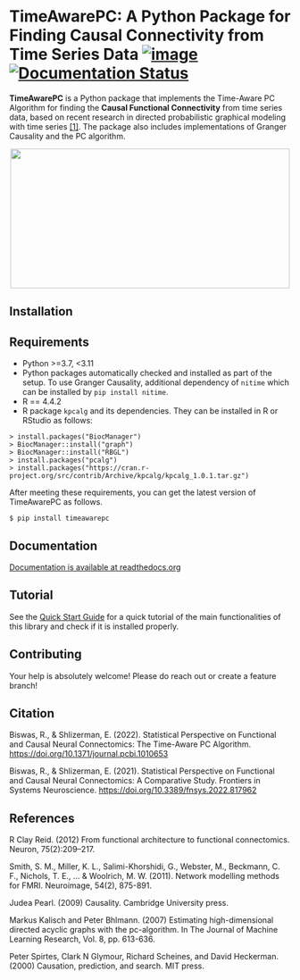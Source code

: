 # TimeAwarePC: A Python Package for Finding Causal Connectivity from Time Series Data [![image](https://img.shields.io/pypi/v/timeawarepc.svg)](https://pypi.python.org/pypi/timeawarepc) [![Documentation Status](https://readthedocs.org/projects/timeawarepc/badge/?version=latest)](https://timeawarepc.readthedocs.io/en/latest/?badge=latest)
**TimeAwarePC** is a Python package that implements the Time-Aware PC Algorithm for finding the **Causal Functional Connectivity** from time series data, based on recent research in directed probabilistic graphical modeling with time series [[1]](#Citation). The package also includes implementations of Granger Causality and the PC algorithm.

<div align="center">
  <a href="https://github.com/shlizee/TimeAwarePC"><img src="https://github.com/shlizee/TimeAwarePC/blob/main/imgs/Schematic-msgs.png?raw=true" width="500px" height="250px"></a>
</div>

## Installation

## Requirements
- Python >=3.7, <3.11
- Python packages automatically checked and installed as part of the setup. To use Granger Causality, additional dependency of ```nitime``` which can be installed by ```pip install nitime```.
- R == 4.4.2
- R package ```kpcalg``` and its dependencies. They can be installed in R or RStudio as follows:
```
> install.packages("BiocManager")
> BiocManager::install("graph")
> BiocManager::install("RBGL")
> install.packages("pcalg")
> install.packages("https://cran.r-project.org/src/contrib/Archive/kpcalg/kpcalg_1.0.1.tar.gz")
```
<!-- - In addition, if you like to use Granger Causality functions in this package, please separately install nitime as follows:
```
pip install nitime
``` -->

After meeting these requirements, you can get the latest version of TimeAwarePC as follows.

```
$ pip install timeawarepc
```

## Documentation

[Documentation is available at readthedocs.org](https://timeawarepc.readthedocs.io/en/latest/)

## Tutorial

See the [Quick Start Guide](https://timeawarepc.readthedocs.io/en/latest/gettingstarted.html) for a quick tutorial of the main functionalities of this library and check if it is installed properly. 
<!-- 
## Documentation

[Documentation is available at readthedocs.org](https://timeaware-pc.readthedocs.io/en/latest/) -->

## Contributing

Your help is absolutely welcome! Please do reach out or create a feature branch!

## Citation

Biswas, R., & Shlizerman, E. (2022). Statistical Perspective on Functional and Causal Neural Connectomics: The Time-Aware PC Algorithm. https://doi.org/10.1371/journal.pcbi.1010653

Biswas, R., & Shlizerman, E. (2021). Statistical Perspective on Functional and Causal Neural Connectomics: A Comparative Study. Frontiers in Systems Neuroscience. https://doi.org/10.3389/fnsys.2022.817962


## References

R Clay Reid. (2012) From functional architecture to functional connectomics. Neuron, 75(2):209–217.

Smith, S. M., Miller, K. L., Salimi-Khorshidi, G., Webster, M., Beckmann, C. F., Nichols, T. E., ... & Woolrich, M. W. (2011). Network modelling methods for FMRI. Neuroimage, 54(2), 875-891.

Judea Pearl. (2009) Causality. Cambridge University press.

Markus Kalisch and Peter Bhlmann. (2007) Estimating high-dimensional directed acyclic graphs with the pc-algorithm. In The Journal of Machine Learning Research, Vol. 8, pp. 613-636.

Peter Spirtes, Clark N Glymour, Richard Scheines, and David Heckerman. (2000) Causation, prediction, and search. MIT press.



